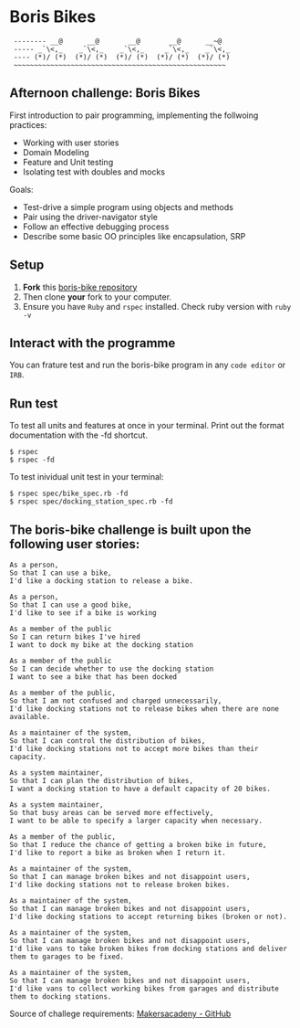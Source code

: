 Boris Bikes
==================

```
 -------- __@      __@       __@       __@      __~@
 ----- _`\<,_    _`\<,_    _`\<,_     _`\<,_    _`\<,_
 ---- (*)/ (*)  (*)/ (*)  (*)/ (*)  (*)/ (*)  (*)/ (*)
 ~~~~~~~~~~~~~~~~~~~~~~~~~~~~~~~~~~~~~~~~~~~~~~~~~~~~

 ```

## Afternoon challenge: Boris Bikes
First introduction to pair programming, implementing the follwoing practices:

- Working with user stories
- Domain Modeling
- Feature and Unit testing
- Isolating test with doubles and mocks

Goals:
- Test-drive a simple program using objects and methods
- Pair using the driver-navigator style
- Follow an effective debugging process
- Describe some basic OO principles like encapsulation, SRP

## Setup

1. **Fork** this [boris-bike repository](https://github.com/CorinneBosch/boris-bikes/) 
2. Then clone **your** fork to your computer.
3. Ensure you have `Ruby` and `rspec` installed. Check ruby version with `ruby -v`

## Interact with the programme

You can frature test and run the boris-bike program in any `code editor` or `IRB`. 

## Run test 

To test all units and features at once in your terminal.
Print out the format documentation with the -fd shortcut.
```
$ rspec
$ rspec -fd
```

To test inividual unit test in your terminal:
```
$ rspec spec/bike_spec.rb -fd
$ rspec spec/docking_station_spec.rb -fd
```

## The boris-bike challenge is built upon the following user stories:

```
As a person,
So that I can use a bike,
I'd like a docking station to release a bike.

As a person,
So that I can use a good bike,
I'd like to see if a bike is working

As a member of the public
So I can return bikes I've hired
I want to dock my bike at the docking station

As a member of the public
So I can decide whether to use the docking station
I want to see a bike that has been docked

As a member of the public,
So that I am not confused and charged unnecessarily,
I'd like docking stations not to release bikes when there are none available.

As a maintainer of the system,
So that I can control the distribution of bikes,
I'd like docking stations not to accept more bikes than their capacity.

As a system maintainer,
So that I can plan the distribution of bikes,
I want a docking station to have a default capacity of 20 bikes.

As a system maintainer,
So that busy areas can be served more effectively,
I want to be able to specify a larger capacity when necessary.

As a member of the public,
So that I reduce the chance of getting a broken bike in future,
I'd like to report a bike as broken when I return it.

As a maintainer of the system,
So that I can manage broken bikes and not disappoint users,
I'd like docking stations not to release broken bikes.

As a maintainer of the system,
So that I can manage broken bikes and not disappoint users,
I'd like docking stations to accept returning bikes (broken or not).

As a maintainer of the system,
So that I can manage broken bikes and not disappoint users,
I'd like vans to take broken bikes from docking stations and deliver them to garages to be fixed.

As a maintainer of the system,
So that I can manage broken bikes and not disappoint users,
I'd like vans to collect working bikes from garages and distribute them to docking stations.

```

Source of challege requirements: [Makersacadeny - GitHub](https://github.com/makersacademy/course/tree/main/boris_bikes)
